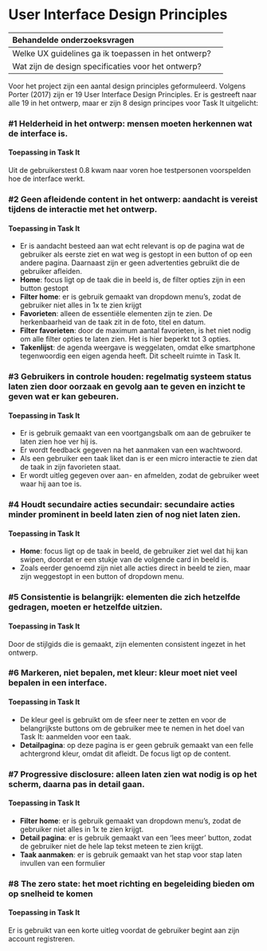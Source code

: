 # User Interface Design Principles

| Behandelde onderzoeksvragen |  |
| :--- | :--- |
| Welke UX guidelines ga ik toepassen in het ontwerp? |  |
| Wat zijn de design specificaties voor het ontwerp? |  |

Voor het project zijn een aantal design principles geformuleerd. Volgens Porter \(2017\) zijn er 19 User Interface Design Principles. Er is gestreeft naar alle 19 in het ontwerp, maar er zijn 8 design principes voor Task It uitgelicht:

### \#1 Helderheid in het ontwerp: mensen moeten herkennen wat de interface is. 

#### Toepassing in Task It

Uit de gebruikerstest 0.8 kwam naar voren hoe testpersonen voorspelden hoe de interface werkt.

### \#2 Geen afleidende content in het ontwerp: aandacht is vereist tijdens de interactie met het ontwerp.

#### Toepassing in Task It

* Er is aandacht besteed aan wat echt relevant is op de pagina wat de gebruiker als eerste ziet en wat weg is gestopt in een button of op een andere pagina. Daarnaast zijn er geen advertenties gebruikt die de gebruiker afleiden.
* **Home**: focus ligt op de taak die in beeld is, de filter opties zijn in een button gestopt
* **Filter home**: er is gebruik gemaakt van dropdown menu’s, zodat de gebruiker niet alles in 1x te zien krijgt
* **Favorieten**: alleen de essentiële elementen zijn te zien. De herkenbaarheid van de taak zit in de foto, titel en datum. 
* **Filter favorieten**: door de maximum aantal favorieten, is het niet nodig om alle filter opties te laten zien. Het is hier beperkt tot 3 opties.
* **Takenlijst**: de agenda weergave is weggelaten, omdat elke smartphone tegenwoordig een eigen agenda heeft. Dit scheelt ruimte in Task It.

### \#3 Gebruikers in controle houden: regelmatig systeem status laten zien door oorzaak en gevolg aan te geven en inzicht te geven wat er kan gebeuren.

#### Toepassing in Task It

* Er is gebruik gemaakt van een voortgangsbalk om aan de gebruiker te laten zien hoe ver hij is.
* Er wordt feedback gegeven na het aanmaken van een wachtwoord.
* Als een gebruiker een taak liket dan is er een micro interactie te zien dat de taak in zijn favorieten staat.
* Er wordt uitleg gegeven over aan- en afmelden, zodat de gebruiker weet waar hij aan toe is.

### \#4 Houdt secundaire acties secundair: secundaire acties minder prominent in beeld laten zien of nog niet laten zien.

#### Toepassing in Task It

* **Home**: focus ligt op de taak in beeld, de gebruiker ziet wel dat hij kan swipen, doordat er een stukje van de volgende card in beeld is.
* Zoals eerder genoemd zijn niet alle acties direct in beeld te zien, maar zijn weggestopt in een button of dropdown menu.

### \#5 Consistentie is belangrijk: elementen die zich hetzelfde gedragen, moeten er hetzelfde uitzien.

#### Toepassing in Task It

Door de stijlgids die is gemaakt, zijn elementen consistent ingezet in het ontwerp.

### \#6 Markeren, niet bepalen, met kleur: kleur moet niet veel bepalen in een interface.

#### Toepassing in Task It

* De kleur geel is gebruikt om de sfeer neer te zetten en voor de belangrijkste buttons om de gebruiker mee te nemen in het doel van Task It: aanmelden voor een taak.
* **Detailpagina**: op deze pagina is er geen gebruik gemaakt van een felle achtergrond kleur, omdat dit afleidt. De focus ligt op de content.

### \#7 Progressive disclosure: alleen laten zien wat nodig is op het scherm, daarna pas in detail gaan.

#### Toepassing in Task It

* **Filter home**: er is gebruik gemaakt van dropdown menu’s, zodat de gebruiker niet alles in 1x te zien krijgt.
* **Detail pagina**: er is gebruik gemaakt van een ‘lees meer’ button, zodat de gebruiker niet de hele lap tekst meteen te zien krijgt.
* **Taak aanmaken**: er is gebruik gemaakt van het stap voor stap laten invullen van een formulier

### \#8 The zero state: het moet richting en begeleiding bieden om op snelheid te komen

#### Toepassing in Task It

Er is gebruikt van een korte uitleg voordat de gebruiker begint aan zijn account registreren.

